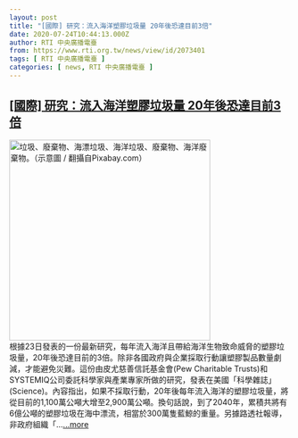```yaml
---
layout: post
title: "[國際] 研究：流入海洋塑膠垃圾量 20年後恐達目前3倍"
date: 2020-07-24T10:44:13.000Z
author: RTI 中央廣播電臺
from: https://www.rti.org.tw/news/view/id/2073401
tags: [ RTI 中央廣播電臺 ]
categories: [ news, RTI 中央廣播電臺 ]
---
```

<!--1595587453000-->
[[國際] 研究：流入海洋塑膠垃圾量 20年後恐達目前3倍](https://www.rti.org.tw/news/view/id/2073401)
------

<div>
<img src="https://static.rti.org.tw/assets/thumbnails/2019/07/31/5d6ebfef713cb760d6fa1120a2db0a0a.jpg" width="360" alt="垃圾、廢棄物、海漂垃圾、海洋垃圾、廢棄物、海洋廢棄物。（示意圖 / 翻攝自Pixabay.com）" title="垃圾、廢棄物、海漂垃圾、海洋垃圾、廢棄物、海洋廢棄物。（示意圖 / 翻攝自Pixabay.com）"><br>根據23日發表的一份最新研究，每年流入海洋且帶給海洋生物致命威脅的塑膠垃圾量，20年後恐達目前的3倍。除非各國政府與企業採取行動讓塑膠製品數量劇減，才能避免災難。這份由皮尤慈善信託基金會(Pew Charitable Trusts)和SYSTEMIQ公司委託科學家與產業專家所做的研究，發表在美國「科學雜誌」(Science)。內容指出，如果不採取行動，20年後每年流入海洋的塑膠垃圾量，將從目前的1,100萬公噸大增至2,900萬公噸。換句話說，到了2040年，累積共將有6億公噸的塑膠垃圾在海中漂流，相當於300萬隻藍鯨的重量。另據路透社報導，非政府組織「...<a target="_blank" href="https://www.rti.org.tw/news/view/id/2073401">...more</a>
</div>
